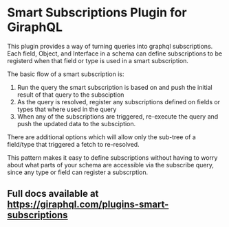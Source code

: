# Smart Subscriptions Plugin for GiraphQL

This plugin provides a way of turning queries into graphql subscriptions. Each field, Object, and
Interface in a schema can define subscriptions to be registerd when that field or type is used in a
smart subscription.

The basic flow of a smart subscription is:

1. Run the query the smart subscription is based on and push the initial result of that query to the
   subsciption
1. As the query is resolved, register any subscriptions defined on fields or types that where used
   in the query
1. When any of the subscriptions are triggered, re-execute the query and push the updated data to
   the subsciption.

There are additional options which will allow only the sub-tree of a field/type that triggered a
fetch to re-resolved.

This pattern makes it easy to define subscriptions without having to worry about what parts of your
schema are accessible via the subscribe query, since any type or field can register a subscrption.

## Full docs available at https://giraphql.com/plugins-smart-subscriptions
